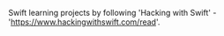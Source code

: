 Swift learning projects by following 'Hacking with Swift' - 'https://www.hackingwithswift.com/read'.
